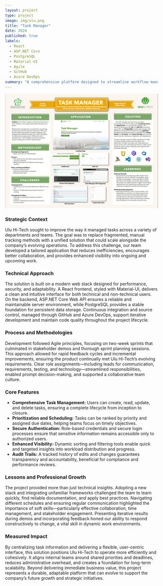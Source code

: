 ```yaml
---
layout: project
type: project
image: img/ulu.png
title: "Task Manager"
date: 2024
published: true
labels:
  - React
  - ASP.NET Core
  - PostgreSQL
  - Material-UI
  - Agile
  - GitHub
  - Azure DevOps
summary: "A comprehensive platform designed to streamline workflow management, enhance productivity, and support effective team collaboration."
---
```


<img class="img-fluid" src="../img/taskpage.png" alt="ICS Department Logo">

### Strategic Context
Ulu Hi-Tech sought to improve the way it managed tasks across a variety of departments and teams. The goal was to replace fragmented, manual tracking methods with a unified solution that could scale alongside the company’s evolving operations. To address this challenge, our team developed a tailored application that reduces inefficiencies, encourages better collaboration, and provides enhanced visibility into ongoing and upcoming work.

### Technical Approach
The solution is built on a modern web stack designed for performance, security, and adaptability. A React frontend, styled with Material-UI, delivers a clean and intuitive interface for both technical and non-technical users. On the backend, ASP.NET Core Web API ensures a reliable and maintainable server environment, while PostgreSQL provides a stable foundation for persistent data storage. Continuous integration and source control, managed through GitHub and Azure DevOps, support iterative development and maintain code quality throughout the project lifecycle.

### Process and Methodologies
Development followed Agile principles, focusing on two-week sprints that culminated in stakeholder demos and thorough sprint planning sessions. This approach allowed for rapid feedback cycles and incremental improvements, ensuring the product continually met Ulu Hi-Tech’s evolving requirements. Clear role assignments—including leads for communication, requirements, testing, and technology—streamlined responsibilities, enabled prompt decision-making, and supported a collaborative team culture.

### Core Features
- **Comprehensive Task Management:** Users can create, read, update, and delete tasks, ensuring a complete lifecycle from inception to closure.
- **Prioritization and Scheduling:** Tasks can be ranked by priority and assigned due dates, helping teams focus on timely objectives.
- **Secure Authentication:** Role-based credentials and secure login processes ensure that sensitive information remains accessible only to authorized users.
- **Enhanced Visibility:** Dynamic sorting and filtering tools enable quick and targeted insights into workload distribution and progress.
- **Audit Trails:** A tracked history of edits and changes guarantees transparency and accountability, beneficial for compliance and performance reviews.

### Lessons and Professional Growth
The project provided more than just technical insights. Adopting a new stack and integrating unfamiliar frameworks challenged the team to learn quickly, find reliable documentation, and apply best practices. Navigating different schedules and ensuring regular communication highlighted the importance of soft skills—particularly effective collaboration, time management, and stakeholder engagement. Presenting iterative results during demos and incorporating feedback honed our ability to respond constructively to change, a vital skill in dynamic work environments.

### Measured Impact
By centralizing task information and delivering a flexible, user-centric interface, this solution positions Ulu Hi-Tech to operate more efficiently and cohesively. It aligns internal teams around shared priorities and deadlines, reduces administrative overhead, and creates a foundation for long-term scalability. Beyond delivering immediate business value, this project represents a durable, adaptable platform that can evolve to support the company’s future growth and strategic initiatives.
